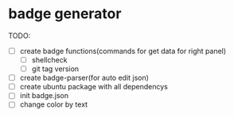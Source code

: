 # badge generator
TODO:
 - [ ] create badge functions(commands for get data for right panel)
    - [ ] shellcheck
    - [ ] git tag version
 - [ ] create badge-parser(for auto edit json)
 - [ ] create ubuntu package with all dependencys
 - [ ] init badge.json
 - [ ] change color by text
